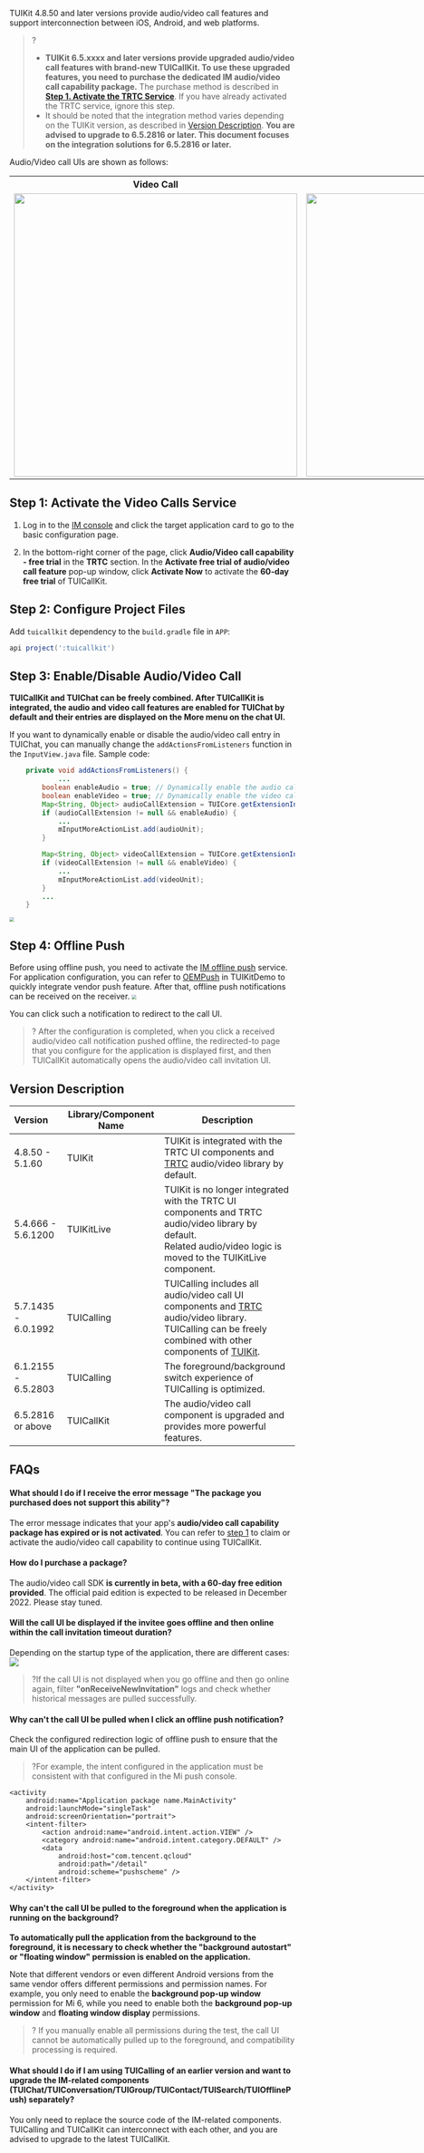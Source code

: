 TUIKit 4.8.50 and later versions provide audio/video call features and support interconnection between iOS, Android, and web platforms.

> ? 
> - **TUIKit 6.5.xxxx and later versions provide upgraded audio/video call features with brand-new TUICallKit. To use these upgraded features, you need to purchase the dedicated IM audio/video call capability package.** The purchase method is described in [**Step 1. Activate the TRTC Service**](#step1). If you have already activated the TRTC service, ignore this step.
> - It should be noted that the integration method varies depending on the TUIKit version, as described in [Version Description](#version). **You are advised to upgrade to 6.5.2816 or later. This document focuses on the integration solutions for 6.5.2816 or later.**

Audio/Video call UIs are shown as follows:

<table style="text-align:center;vertical-align:middle;width:1000px">
  <tr>
    <th style="text-align:center;" width="500px">Video Call<br></th>
    <th style="text-align:center;" width="500px">Audio Call<br></th>
  </tr>
  <tr>
    <td><img style="width:500px" src="https://qcloudimg.tencent-cloud.cn/raw/83d6cd991cd0e9251caafebe75e46f12.png"  />    </td>
    <td><img style="width:500px" src="https://qcloudimg.tencent-cloud.cn/raw/842c563a9dd99da4950402e7a61836dd.png" />     </td>
	 </tr>
</table>

[](id:step1)

## Step 1: Activate the Video Calls Service
1. Log in to the [IM console](https://console.cloud.tencent.com/im) and click the target application card to go to the basic configuration page.

2. In the bottom-right corner of the page, click **Audio/Video call capability - free trial** in the **TRTC** section. In the **Activate free trial of audio/video call feature** pop-up window, click **Activate Now** to activate the **60-day free trial** of TUICallKit.

[](id:step2)
## Step 2: Configure Project Files
Add `tuicallkit` dependency to the `build.gradle` file in `APP`:
```groovy
api project(':tuicallkit')
```

[](id:step3)
## Step 3: Enable/Disable Audio/Video Call 
**TUICallKit and TUIChat can be freely combined. After TUICallKit is integrated, the audio and video call features are enabled for TUIChat by default and their entries are displayed on the More menu on the chat UI.**

If you want to dynamically enable or disable the audio/video call entry in TUIChat, you can manually change the `addActionsFromListeners` function in the `InputView.java` file. Sample code:
```java
    private void addActionsFromListeners() {
    		...
    	boolean enableAudio = true; // Dynamically enable the audio call entry
        boolean enableVideo = true; // Dynamically enable the video call entry
        Map<String, Object> audioCallExtension = TUICore.getExtensionInfo(TUIConstants.TUIChat.EXTENSION_INPUT_MORE_AUDIO_CALL, param);
        if (audioCallExtension != null && enableAudio) {
            ...
            mInputMoreActionList.add(audioUnit);
        }

        Map<String, Object> videoCallExtension = TUICore.getExtensionInfo(TUIConstants.TUIChat.EXTENSION_INPUT_MORE_VIDEO_CALL, param);
        if (videoCallExtension != null && enableVideo) {
            ...
            mInputMoreActionList.add(videoUnit);
        }
        ...
    }
```

<img src="https://qcloudimg.tencent-cloud.cn/raw/e7c9702e70914acd930d91d1dfb4548b.png" style="zoom:50%;" />

[](id:step4)

## Step 4: Offline Push
Before using offline push, you need to activate the [IM offline push](https://www.tencentcloud.com/document/product/1047/39156) service. For application configuration, you can refer to [OEMPush](https://github.com/TencentCloud/TIMSDK/tree/master/Android/TUIKit/TUIOfflinePush/tuiofflinepush/src/main/java/com/tencent/qcloud/tim/tuiofflinepush/OEMPush) in TUIKitDemo to quickly integrate vendor push feature. After that, offline push notifications can be received on the receiver.
<img src="https://qcloudimg.tencent-cloud.cn/raw/4927cbb3d4d430ae0a8d052ffde7f730.png" style="zoom:50%;" />

You can click such a notification to redirect to the call UI.

>? After the configuration is completed, when you click a received audio/video call notification pushed offline, the redirected-to page that you configure for the application is displayed first, and then TUICallKit automatically opens the audio/video call invitation UI.

[](id:version)

## Version Description

| Version                | Library/Component Name | Description                                                         |
| :------------------ | ----------- | ------------------------------------------------------------ |
| 4.8.50 - 5.1.60     | TUIKit      | TUIKit is integrated with the TRTC UI components and [TRTC](https://intl.cloud.tencent.com/document/product/647/35078) audio/video library by default. |
| 5.4.666 - 5.6.1200  | TUIKitLive  | TUIKit is no longer integrated with the TRTC UI components and TRTC audio/video library by default.  <br/>Related audio/video logic is moved to the TUIKitLive component. |
| 5.7.1435 - 6.0.1992 | TUICalling  | TUICalling includes all audio/video call UI components and [TRTC](https://intl.cloud.tencent.com/document/product/647/35078) audio/video library. <br/>TUICalling can be freely combined with other components of [TUIKit](https://intl.cloud.tencent.com/document/product/1047/34547). |
| 6.1.2155 - 6.5.2803 | TUICalling  | The foreground/background switch experience of TUICalling is optimized.                                |
| 6.5.2816 or above     | TUICallKit  | The audio/video call component is upgraded and provides more powerful features.                           |

[](id:qa)

## FAQs

[](id:question1)

#### What should I do if I receive the error message "The package you purchased does not support this ability"?

The error message indicates that your app's **audio/video call capability package has expired or is not activated**. You can refer to [step 1](#step1) to claim or activate the audio/video call capability to continue using TUICallKit.

#### How do I purchase a package?

The audio/video call SDK **is currently in beta, with a 60-day free edition provided**. The official paid edition is expected to be released in December 2022. Please stay tuned.

#### Will the call UI be displayed if the invitee goes offline and then online within the call invitation timeout duration?

Depending on the startup type of the application, there are different cases:
![](https://qcloudimg.tencent-cloud.cn/raw/3923f257f13a8b5451b36b8b43f05031.jpeg)

>?If the call UI is not displayed when you go offline and then go online again, filter **"onReceiveNewInvitation"** logs and check whether historical messages are pulled successfully.

#### Why can't the call UI be pulled when I click an offline push notification?

Check the configured redirection logic of offline push to ensure that the main UI of the application can be pulled.

>?For example, the intent configured in the application must be consistent with that configured in the Mi push console.
>

```
<activity
    android:name="Application package name.MainActivity"
    android:launchMode="singleTask"
    android:screenOrientation="portrait">
    <intent-filter>
        <action android:name="android.intent.action.VIEW" />
        <category android:name="android.intent.category.DEFAULT" />
        <data
            android:host="com.tencent.qcloud"
            android:path="/detail"
            android:scheme="pushscheme" />
    </intent-filter>
</activity>
```

#### Why can't the call UI be pulled to the foreground when the application is running on the background?

**To automatically pull the application from the background to the foreground, it is necessary to check whether the "background autostart" or "floating window" permission is enabled on the application.**

Note that different vendors or even different Android versions from the same vendor offers different permissions and permission names. For example, you only need to enable the **background pop-up window** permission for Mi 6, while you need to enable both the **background pop-up window** and **floating window display** permissions.

> ? If you manually enable all permissions during the test, the call UI cannot be automatically pulled up to the foreground, and compatibility processing is required.




#### What should I do if I am using TUICalling of an earlier version and want to upgrade the IM-related components (TUIChat/TUIConversation/TUIGroup/TUIContact/TUISearch/TUIOfflinePush) separately?

You only need to replace the source code of the IM-related components. TUICalling and TUICallKit can interconnect with each other, and you are advised to upgrade to the latest TUICallKit.

[](id:feedback)

